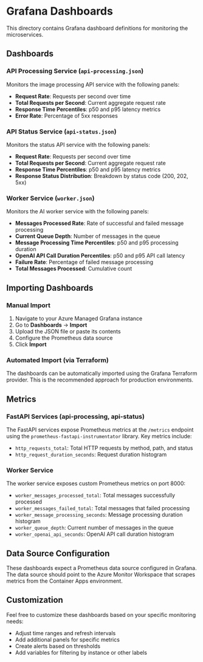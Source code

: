 # Grafana Dashboards

This directory contains Grafana dashboard definitions for monitoring the microservices.

## Dashboards

### API Processing Service (`api-processing.json`)
Monitors the image processing API service with the following panels:
- **Request Rate**: Requests per second over time
- **Total Requests per Second**: Current aggregate request rate
- **Response Time Percentiles**: p50 and p95 latency metrics
- **Error Rate**: Percentage of 5xx responses

### API Status Service (`api-status.json`)
Monitors the status API service with the following panels:
- **Request Rate**: Requests per second over time
- **Total Requests per Second**: Current aggregate request rate
- **Response Time Percentiles**: p50 and p95 latency metrics
- **Response Status Distribution**: Breakdown by status code (200, 202, 5xx)

### Worker Service (`worker.json`)
Monitors the AI worker service with the following panels:
- **Messages Processed Rate**: Rate of successful and failed message processing
- **Current Queue Depth**: Number of messages in the queue
- **Message Processing Time Percentiles**: p50 and p95 processing duration
- **OpenAI API Call Duration Percentiles**: p50 and p95 API call latency
- **Failure Rate**: Percentage of failed message processing
- **Total Messages Processed**: Cumulative count

## Importing Dashboards

### Manual Import
1. Navigate to your Azure Managed Grafana instance
2. Go to **Dashboards** → **Import**
3. Upload the JSON file or paste its contents
4. Configure the Prometheus data source
5. Click **Import**

### Automated Import (via Terraform)
The dashboards can be automatically imported using the Grafana Terraform provider. This is the recommended approach for production environments.

## Metrics

### FastAPI Services (api-processing, api-status)
The FastAPI services expose Prometheus metrics at the `/metrics` endpoint using the `prometheus-fastapi-instrumentator` library. Key metrics include:
- `http_requests_total`: Total HTTP requests by method, path, and status
- `http_request_duration_seconds`: Request duration histogram

### Worker Service
The worker service exposes custom Prometheus metrics on port 8000:
- `worker_messages_processed_total`: Total messages successfully processed
- `worker_messages_failed_total`: Total messages that failed processing
- `worker_message_processing_seconds`: Message processing duration histogram
- `worker_queue_depth`: Current number of messages in the queue
- `worker_openai_api_seconds`: OpenAI API call duration histogram

## Data Source Configuration

These dashboards expect a Prometheus data source configured in Grafana. The data source should point to the Azure Monitor Workspace that scrapes metrics from the Container Apps environment.

## Customization

Feel free to customize these dashboards based on your specific monitoring needs:
- Adjust time ranges and refresh intervals
- Add additional panels for specific metrics
- Create alerts based on thresholds
- Add variables for filtering by instance or other labels
